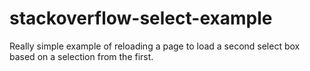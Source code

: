 # stackoverflow-select-example
Really simple example of reloading a page to load a second select box based on a selection from the first.
